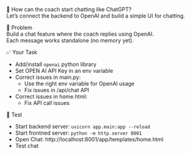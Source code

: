 💭 How can the coach start chatting like ChatGPT?  
Let’s connect the backend to OpenAI and build a simple UI for chatting.  

🎯 Problem  
Build a chat feature where the coach replies using OpenAI.  
Each message works standalone (no memory yet).  


✅ Your Task  
- Add/install `openai` python library
- Set OPEN AI API Key in an env variable
- Correct issues in main.py:
  - Use the right env variable for OpenAI usage
  - Fix issues in /api/chat API
- Correct issues in home.html:
  - Fix API call issues

🧪 Test  
- Start backend server: `uvicorn app.main:app --reload`
- Start frontned server: `python -m http.server 8001`
- Open Chat: http://localhost:8001/app/templates/home.html
- Test chat